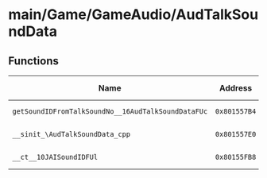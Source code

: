 # main/Game/GameAudio/AudTalkSoundData

## Functions

| Name | Address | Match % |
|------|---------|---------|
| `getSoundIDFromTalkSoundNo__16AudTalkSoundDataFUc` | `0x801557B4` | :x: (0.0%) |
| `__sinit_\AudTalkSoundData_cpp` | `0x801557E0` | :x: (0.0%) |
| `__ct__10JAISoundIDFUl` | `0x80155FB8` | :x: (0.0%) |